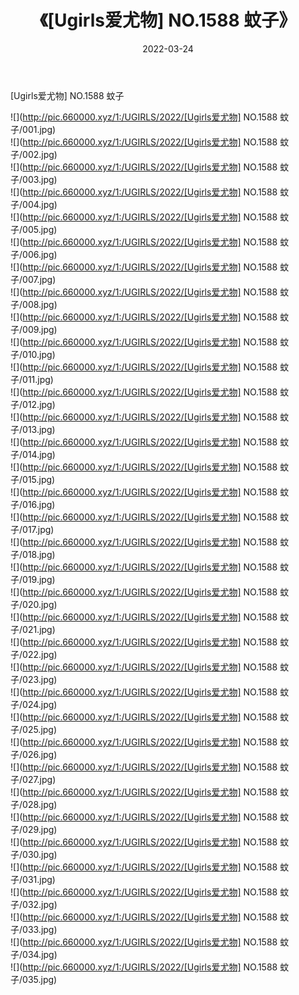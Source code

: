 ﻿---
layout: post
title:  《[Ugirls爱尤物] NO.1588 蚊子》
date:   2022-03-24
img: http://pic.660000.xyz/1:/UGIRLS/2022/[Ugirls爱尤物] NO.1588 蚊子/000.jpg
categories: [美女, 清纯, 唯美]
---

[Ugirls爱尤物] NO.1588 蚊子

 ![](http://pic.660000.xyz/1:/UGIRLS/2022/[Ugirls爱尤物] NO.1588 蚊子/001.jpg) <br>![](http://pic.660000.xyz/1:/UGIRLS/2022/[Ugirls爱尤物] NO.1588 蚊子/002.jpg) <br>![](http://pic.660000.xyz/1:/UGIRLS/2022/[Ugirls爱尤物] NO.1588 蚊子/003.jpg) <br>![](http://pic.660000.xyz/1:/UGIRLS/2022/[Ugirls爱尤物] NO.1588 蚊子/004.jpg) <br>![](http://pic.660000.xyz/1:/UGIRLS/2022/[Ugirls爱尤物] NO.1588 蚊子/005.jpg) <br>![](http://pic.660000.xyz/1:/UGIRLS/2022/[Ugirls爱尤物] NO.1588 蚊子/006.jpg) <br>![](http://pic.660000.xyz/1:/UGIRLS/2022/[Ugirls爱尤物] NO.1588 蚊子/007.jpg) <br>![](http://pic.660000.xyz/1:/UGIRLS/2022/[Ugirls爱尤物] NO.1588 蚊子/008.jpg) <br>![](http://pic.660000.xyz/1:/UGIRLS/2022/[Ugirls爱尤物] NO.1588 蚊子/009.jpg) <br>![](http://pic.660000.xyz/1:/UGIRLS/2022/[Ugirls爱尤物] NO.1588 蚊子/010.jpg) <br>![](http://pic.660000.xyz/1:/UGIRLS/2022/[Ugirls爱尤物] NO.1588 蚊子/011.jpg) <br>![](http://pic.660000.xyz/1:/UGIRLS/2022/[Ugirls爱尤物] NO.1588 蚊子/012.jpg) <br>![](http://pic.660000.xyz/1:/UGIRLS/2022/[Ugirls爱尤物] NO.1588 蚊子/013.jpg) <br>![](http://pic.660000.xyz/1:/UGIRLS/2022/[Ugirls爱尤物] NO.1588 蚊子/014.jpg) <br>![](http://pic.660000.xyz/1:/UGIRLS/2022/[Ugirls爱尤物] NO.1588 蚊子/015.jpg) <br>![](http://pic.660000.xyz/1:/UGIRLS/2022/[Ugirls爱尤物] NO.1588 蚊子/016.jpg) <br>![](http://pic.660000.xyz/1:/UGIRLS/2022/[Ugirls爱尤物] NO.1588 蚊子/017.jpg) <br>![](http://pic.660000.xyz/1:/UGIRLS/2022/[Ugirls爱尤物] NO.1588 蚊子/018.jpg) <br>![](http://pic.660000.xyz/1:/UGIRLS/2022/[Ugirls爱尤物] NO.1588 蚊子/019.jpg) <br>![](http://pic.660000.xyz/1:/UGIRLS/2022/[Ugirls爱尤物] NO.1588 蚊子/020.jpg) <br>![](http://pic.660000.xyz/1:/UGIRLS/2022/[Ugirls爱尤物] NO.1588 蚊子/021.jpg) <br>![](http://pic.660000.xyz/1:/UGIRLS/2022/[Ugirls爱尤物] NO.1588 蚊子/022.jpg) <br>![](http://pic.660000.xyz/1:/UGIRLS/2022/[Ugirls爱尤物] NO.1588 蚊子/023.jpg) <br>![](http://pic.660000.xyz/1:/UGIRLS/2022/[Ugirls爱尤物] NO.1588 蚊子/024.jpg) <br>![](http://pic.660000.xyz/1:/UGIRLS/2022/[Ugirls爱尤物] NO.1588 蚊子/025.jpg) <br>![](http://pic.660000.xyz/1:/UGIRLS/2022/[Ugirls爱尤物] NO.1588 蚊子/026.jpg) <br>![](http://pic.660000.xyz/1:/UGIRLS/2022/[Ugirls爱尤物] NO.1588 蚊子/027.jpg) <br>![](http://pic.660000.xyz/1:/UGIRLS/2022/[Ugirls爱尤物] NO.1588 蚊子/028.jpg) <br>![](http://pic.660000.xyz/1:/UGIRLS/2022/[Ugirls爱尤物] NO.1588 蚊子/029.jpg) <br>![](http://pic.660000.xyz/1:/UGIRLS/2022/[Ugirls爱尤物] NO.1588 蚊子/030.jpg) <br>![](http://pic.660000.xyz/1:/UGIRLS/2022/[Ugirls爱尤物] NO.1588 蚊子/031.jpg) <br>![](http://pic.660000.xyz/1:/UGIRLS/2022/[Ugirls爱尤物] NO.1588 蚊子/032.jpg) <br>![](http://pic.660000.xyz/1:/UGIRLS/2022/[Ugirls爱尤物] NO.1588 蚊子/033.jpg) <br>![](http://pic.660000.xyz/1:/UGIRLS/2022/[Ugirls爱尤物] NO.1588 蚊子/034.jpg) <br>![](http://pic.660000.xyz/1:/UGIRLS/2022/[Ugirls爱尤物] NO.1588 蚊子/035.jpg) <br>